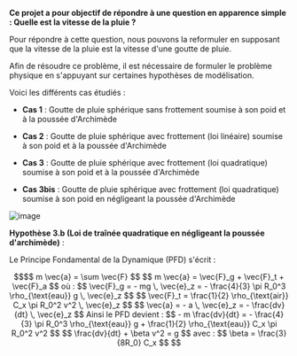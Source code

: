 **Ce projet a pour objectif de répondre à une question en apparence simple : Quelle est la vitesse de la pluie ?** 

Pour répondre à cette question, nous pouvons la reformuler en supposant que la vitesse de la pluie est la vitesse d'une goutte de pluie.

Afin de résoudre ce problème, il est nécessaire de formuler le problème physique en s'appuyant sur certaines hypothèses de modélisation. 

Voici les différents cas étudiés : 

- **Cas 1** : Goutte de pluie sphérique sans frottement soumise à son poid et à la poussée d'Archimède

- **Cas 2** : Goutte de pluie sphérique avec frottement (loi linéaire) soumise à son poid et à la poussée d'Archimède
 
- **Cas 3** : Goutte de pluie sphérique avec frottement (loi quadratique) soumise à son poid et à la poussée d'Archimède

- **Cas 3bis** : Goutte de pluie sphérique avec frottement (loi quadratique) soumise à son poid en négligeant la poussée d'Archimède

![image](https://github.com/user-attachments/assets/17099c63-b83f-4753-8c69-14f54874ce6f)

**Hypothèse 3.b (Loi de traînée quadratique en négligeant la poussée d'archimède)** :

Le Principe Fondamental de la Dynamique (PFD) s'écrit :

```math
$$
m \vec{a} = \sum \vec{F} 
$$

$$
 m \vec{a} = \vec{F}_g + \vec{F}_t + \vec{F}_a
$$
où :
$$
\vec{F}_g = - mg \, \vec{e}_z = - \frac{4}{3} \pi R_0^3 \rho_{\text{eau}} g \, \vec{e}_z
$$

$$
\vec{F}_t = \frac{1}{2} \rho_{\text{air}} C_x \pi R_0^2 v^2 \, \vec{e}_z
$$

$$
\vec{a} = - a \, \vec{e}_z = - \frac{dv}{dt} \, \vec{e}_z
$$

Ainsi le PFD devient :
$$
- m \frac{dv}{dt} = - \frac{4}{3} \pi R_0^3 \rho_{\text{eau}} g + \frac{1}{2} \rho_{\text{eau}} C_x \pi R_0^2 v^2
$$

$$
\frac{dv}{dt} + \beta v^2 = g
$$
avec :
$$
\beta = \frac{3}{8R_0} C_x
$$

